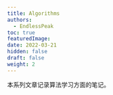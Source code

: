 ```yaml
---
title: Algorithms
authors:
  - EndlessPeak
toc: true
featuredImage: 
date: 2022-03-21
hidden: false
draft: false
weight: 2
---
```


本系列文章记录算法学习方面的笔记。
